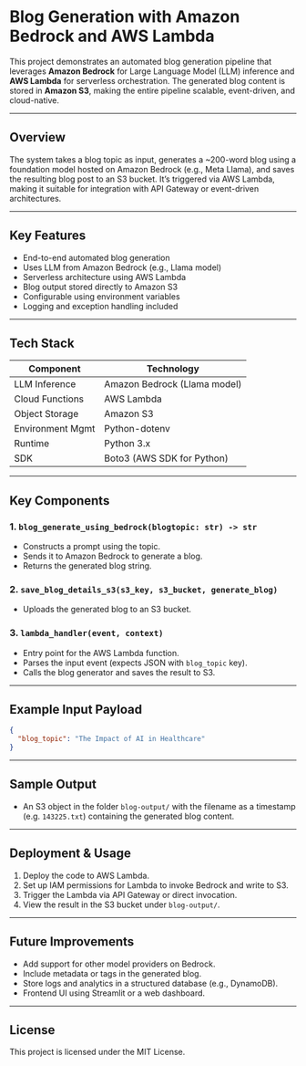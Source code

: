 # Blog Generation with Amazon Bedrock and AWS Lambda

This project demonstrates an automated blog generation pipeline that leverages **Amazon Bedrock** for Large Language Model (LLM) inference and **AWS Lambda** for serverless orchestration. The generated blog content is stored in **Amazon S3**, making the entire pipeline scalable, event-driven, and cloud-native.

---

## Overview

The system takes a blog topic as input, generates a ~200-word blog using a foundation model hosted on Amazon Bedrock (e.g., Meta Llama), and saves the resulting blog post to an S3 bucket. It’s triggered via AWS Lambda, making it suitable for integration with API Gateway or event-driven architectures.

---

## Key Features

- End-to-end automated blog generation
- Uses LLM from Amazon Bedrock (e.g., Llama model)
- Serverless architecture using AWS Lambda
- Blog output stored directly to Amazon S3
- Configurable using environment variables
- Logging and exception handling included

---

## Tech Stack

| Component        | Technology                   |
| ---------------- | ---------------------------- |
| LLM Inference    | Amazon Bedrock (Llama model) |
| Cloud Functions  | AWS Lambda                   |
| Object Storage   | Amazon S3                    |
| Environment Mgmt | Python-dotenv                |
| Runtime          | Python 3.x                   |
| SDK              | Boto3 (AWS SDK for Python)   |

---

## Key Components

### 1. `blog_generate_using_bedrock(blogtopic: str) -> str`

- Constructs a prompt using the topic.
- Sends it to Amazon Bedrock to generate a blog.
- Returns the generated blog string.

### 2. `save_blog_details_s3(s3_key, s3_bucket, generate_blog)`

- Uploads the generated blog to an S3 bucket.

### 3. `lambda_handler(event, context)`

- Entry point for the AWS Lambda function.
- Parses the input event (expects JSON with `blog_topic` key).
- Calls the blog generator and saves the result to S3.

---

## Example Input Payload

```json
{
  "blog_topic": "The Impact of AI in Healthcare"
}
```

---

## Sample Output

- An S3 object in the folder `blog-output/` with the filename as a timestamp (e.g. `143225.txt`) containing the generated blog content.

---

## Deployment & Usage

1. Deploy the code to AWS Lambda.
2. Set up IAM permissions for Lambda to invoke Bedrock and write to S3.
3. Trigger the Lambda via API Gateway or direct invocation.
4. View the result in the S3 bucket under `blog-output/`.

---

## Future Improvements

- Add support for other model providers on Bedrock.
- Include metadata or tags in the generated blog.
- Store logs and analytics in a structured database (e.g., DynamoDB).
- Frontend UI using Streamlit or a web dashboard.

---

## License

This project is licensed under the MIT License.
